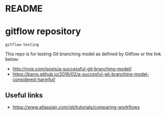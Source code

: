# README
# gitflow repository

`gitflow-testing`

This repo is for testing Git branching model as defined by Gitflow or the link below:

- http://nvie.com/posts/a-successful-git-branching-model/
- https://barro.github.io/2016/02/a-succesful-git-branching-model-considered-harmful/

## Useful links
- https://www.atlassian.com/git/tutorials/comparing-workflows
